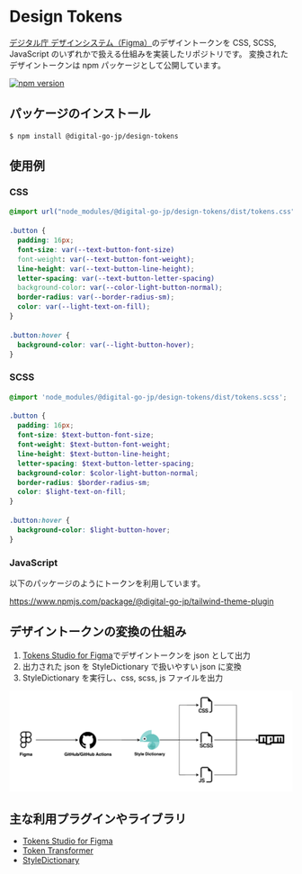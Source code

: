 # Design Tokens

[デジタル庁 デザインシステム（Figma）](https://www.figma.com/@jpdigitalagency)のデザイントークンを CSS, SCSS, JavaScript のいずれかで扱える仕組みを実装したリポジトリです。
変換されたデザイントークンは npm パッケージとして公開しています。

[![npm version](https://badge.fury.io/js/@digital-go-jp%2Fdesign-tokens.svg)](https://badge.fury.io/js/@digital-go-jp%2Fdesign-tokens)

## パッケージのインストール

```
$ npm install @digital-go-jp/design-tokens
```

## 使用例

### CSS

```css
@import url("node_modules/@digital-go-jp/design-tokens/dist/tokens.css");

.button {
  padding: 16px;
  font-size: var(--text-button-font-size)
  font-weight: var(--text-button-font-weight);
  line-height: var(--text-button-line-height);
  letter-spacing: var(--text-button-letter-spacing)
  background-color: var(--color-light-button-normal);
  border-radius: var(--border-radius-sm);
  color: var(--light-text-on-fill);
}

.button:hover {
  background-color: var(--light-button-hover);
}
```

### SCSS

```scss
@import 'node_modules/@digital-go-jp/design-tokens/dist/tokens.scss';

.button {
  padding: 16px;
  font-size: $text-button-font-size;
  font-weight: $text-button-font-weight;
  line-height: $text-button-line-height;
  letter-spacing: $text-button-letter-spacing;
  background-color: $color-light-button-normal;
  border-radius: $border-radius-sm;
  color: $light-text-on-fill;
}

.button:hover {
  background-color: $light-button-hover;
}
```

### JavaScript

以下のパッケージのようにトークンを利用しています。

https://www.npmjs.com/package/@digital-go-jp/tailwind-theme-plugin

## デザイントークンの変換の仕組み

1. [Tokens Studio for Figma](https://github.com/tokens-studio/figma-plugin)でデザイントークンを json として出力
2. 出力された json を StyleDictionary で扱いやすい json に変換
3. StyleDictionary を実行し、css, scss, js ファイルを出力

<img src="./public/sequence.png">

## 主な利用プラグインやライブラリ

- [Tokens Studio for Figma](https://github.com/tokens-studio/figma-plugin)
- [Token Transformer](https://github.com/tokens-studio/figma-plugin/tree/main/token-transformer)
- [StyleDictionary](https://github.com/amzn/style-dictionary)
